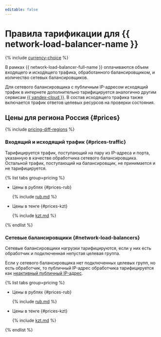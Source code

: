 ```yaml
---
editable: false
---
```

# Правила тарификации для {{ network-load-balancer-name }}

{% include [currency-choice](../_includes/pricing/currency-choice.md) %}

В рамках {{ network-load-balancer-full-name }} оплачиваются объем входящего и исходящего трафика, обработанного балансировщиком, и количество сетевых балансировщиков.

Для сетевого балансировщика с публичным IP-адресом исходящий трафик в интернете дополнительно тарифицируется аналогично другим сервисам [{{ yandex-cloud }}](../vpc/pricing.md#prices-traffic). В состав исходящего трафика также включается трафик ответов целевых ресурсов на проверки состояния.


## Цены для региона Россия {#prices}



{% include [pricing-diff-regions](../_includes/pricing-diff-regions.md) %}


### Входящий и исходящий трафик {#prices-traffic}

Тарифицируется трафик, поступающий на пару из IP-адреса и порта, указанную в качестве обработчика сетевого балансировщика. Остальной трафик, поступающий на балансировщик, не принимается и не тарифицируется.


{% list tabs group=pricing %}

- Цены в рублях {#prices-rub}

  {% include [rub.md](../_pricing/network-load-balancer/rub-traffic.md) %}

- Цены в тенге {#prices-kzt}

  {% include [kzt.md](../_pricing/network-load-balancer/kzt-traffic.md) %}

{% endlist %}




### Сетевые балансировщики {#network-load-balancers}

Сетевые балансировщики нагрузки тарифицируются, если у них есть обработчик и подключенная непустая целевая группа.

Если у сетевого балансировщика нет подключенных целевых групп, но есть обработчик, то публичный IP-адрес обработчика тарифицируется как [неактивный публичный IP-адрес](../vpc/pricing.md#prices-public-ip).


{% list tabs group=pricing %}

- Цены в рублях {#prices-rub}

  {% include [rub.md](../_pricing/network-load-balancer/rub-balancer.md) %}

- Цены в тенге {#prices-kzt}

  {% include [kzt.md](../_pricing/network-load-balancer/kzt-balancer.md) %}

{% endlist %}



